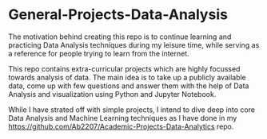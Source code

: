 # General-Projects-Data-Analysis
The motivation behind creating this repo is to continue learning and practicing Data Analysis techniques during my leisure time, while serving as a reference for people trying to learn from the internet.  

This repo contains extra-curricular projects which are highly focussed towards analysis of data. The main idea is to take up a publicly available data, come up with few questions and answer them with the help of Data Analysis and visualization using Python and Jupyter Notebook.

While I have strated off with simple projects, I intend to dive deep into core Data Analysis and Machine Learning techniques as I have done in my https://github.com/Ab2207/Academic-Projects-Data-Analytics repo. 
